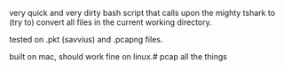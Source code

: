 very quick and very dirty bash script that calls upon the mighty tshark to (try to) convert all files in the current working directory.

tested on .pkt (savvius) and .pcapng files.

built on mac, should work fine on linux.# pcap all the things
